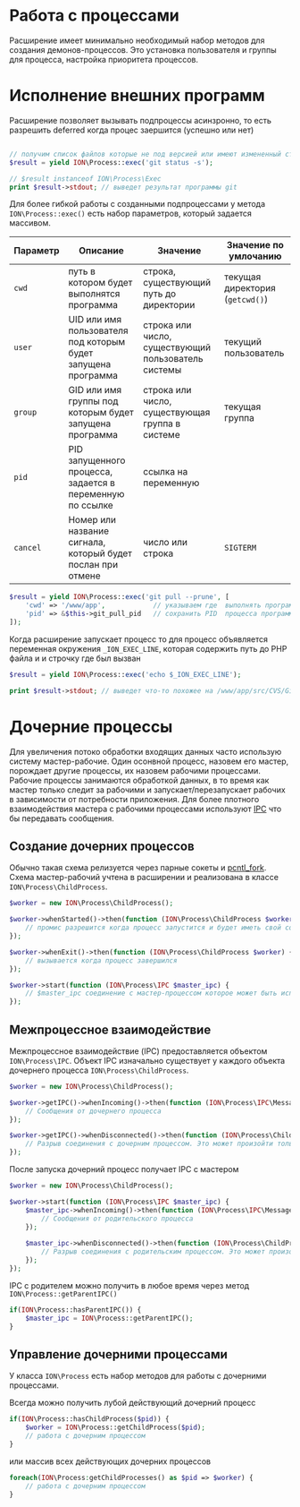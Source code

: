 Работа с процессами
====

Расширение имеет минимально необходимый набор методов для создания демонов-процессов. 
Это установка пользователя и группы для процесса, настройка приоритета процессов.

# Исполнение внешних программ

Расширение позволяет вызывать подпроцессы асинзронно, то есть разрешить deferred когда процес заершится (успешно или нет)

```php

// получим список файлов которые не под версией или имеют измененный статус
$result = yield ION\Process::exec('git status -s');

// $result instanceof ION\Process\Exec
print $result->stdout; // выведет результат программы git
```

Для более гибкой работы с созданными подпроцессами у метода `ION\Process::exec()` есть набор параметров, который задается массивом.
 
| Параметр | Описание            | Значение                | Значение по умлочанию |
| -------- | ------------------- | ----------------------- | --------------------- |
| `cwd`    | путь в котором будет выполнятся программа | строка, существующий путь до директории | текущая директория (`getcwd()`) |
| `user`   | UID или имя пользователя под которым будет запущена программа | строка или число, существующий пользователь системы | текущий пользователь |
| `group`  | GID или имя группы под которым будет запущена программа | строка или число, существующая группа в системе | текущая группа |
| `pid`    | PID запущенного процесса, задается в переменную по ссылке | ссылка на переменную | |
| `cancel` | Номер или название сигнала, который будет послан при отмене | число или строка | `SIGTERM` |


```php
$result = yield ION\Process::exec('git pull --prune', [
    'cwd' => '/www/app',            // указываем где  выполнять программу
    'pid' => &$this->git_pull_pid   // сохранить PID  процесса программы в свойство 
]);
```

Когда расширение запускает процесс то для процесс объявляется переменная окружения `_ION_EXEC_LINE`, 
которая содержить путь до PHP файла и и строчку где был вызван


```php
$result = yield ION\Process::exec('echo $_ION_EXEC_LINE');

print $result->stdout; // выведет что-то похожее на /www/app/src/CVS/GitDriver.php:562
```

# Дочерние процессы

Для увеличения потоко обработки входящих данных часто использую систему мастер-рабочие. 
Один осонвной процесс, назовем его мастер, порождает другие процессы, их назовем рабочими процессами. 
Рабочие процессы занимаются обработкой данных, в то время как мастер только следит за рабочими 
и запускает/перезапускает рабочих в зависимости от потребности приложения. Для более плотного взаимодействия мастера с 
рабочими процессами используют [IPC](https://en.wikipedia.org/wiki/Inter-process_communication) что бы передавать сообщения.

## Создание дочерних процессов

Обычно такая схема релизуется через парные сокеты и [pcntl_fork](http://docs.php.net/pcntl_fork). 
Схема мастер-рабочий учтена в расширении и реализована в классе `ION\Process\ChildProcess`.


```php
$worker = new ION\Process\ChildProcess();

$worker->whenStarted()->then(function (ION\Process\ChildProcess $worker) {
    // промис разрешится когда процесс запустится и будет иметь свой собственный PID
});

$worker->whenExit()->then(function (ION\Process\ChildProcess $worker) {
    // вызывается когда процесс завершился
});

$worker->start(function (ION\Process\IPC $master_ipc) {
    // $master_ipc соединение с мастер-процессом которое может быть использавнно для передачи сообщений
});

```

## Межпроцессное взаимодействие

Межпроцессное взаимодействие (IPC) предоставляется объектом `ION\Process\IPC`. 
Объект IPC изначально существует у каждого объекта дочернего процесса `ION\Process\ChildProcess`.

```php
$worker = new ION\Process\ChildProcess();

$worker->getIPC()->whenIncoming()->then(function (ION\Process\IPC\Message $message) {
    // Сообщения от дочернего процесса
});

$worker->getIPC()->whenDisconnected()->then(function (ION\Process\ChildProcess $worker) {
    // Разрыв соединения с дочерним процессом. Это может произойти только из-за завершения процесса
});

```

После запуска дочерний процесс получает IPC с мастером

```php
$worker = new ION\Process\ChildProcess();

$worker->start(function (ION\Process\IPC $master_ipc) {
    $master_ipc->whenIncoming()->then(function (ION\Process\IPC\Message $message) {
        // Сообщения от родительского процесса
    });
    
    $master_ipc->whenDisconnected()->then(function (ION\Process\ChildProcess $worker) {
        // Разрыв соединения с родительским процессом. Это может произойти только из-за завершения родительского процесса
    });
});

```

IPC с родителем можно получить в любое время через метод `ION\Process::getParentIPC()`

```php 
if(ION\Process::hasParentIPC()) {
    $master_ipc = ION\Process::getParentIPC();
}
```


## Управление дочерними процессами

У класса `ION\Process` есть набор методов для работы с дочерними процессами. 
 
Всегда можно получить лубой действующий дочерний процесс 

```php
if(ION\Process::hasChildProcess($pid)) {
    $worker = ION\Process::getChildProcess($pid);
    // работа с дочерним процессом
}

```
или массив всех действующих дочерних процессов
```php
foreach(ION\Process:getChildProcesses() as $pid => $worker) {
    // работа с дочерним процессом
}

```